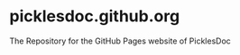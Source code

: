 picklesdoc.github.org
=====================

The Repository for the GitHub Pages website of PicklesDoc